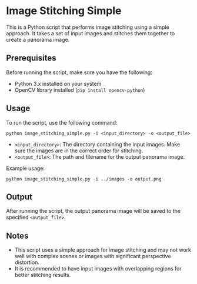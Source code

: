 # Image Stitching Simple

This is a Python script that performs image stitching using a simple approach. It takes a set of input images and stitches them together to create a panorama image.

## Prerequisites

Before running the script, make sure you have the following:

- Python 3.x installed on your system
- OpenCV library installed (`pip install opencv-python`)

## Usage

To run the script, use the following command:

```
python image_stitching_simple.py -i <input_directory> -o <output_file>
```

- `<input_directory>`: The directory containing the input images. Make sure the images are in the correct order for stitching.
- `<output_file>`: The path and filename for the output panorama image.

Example usage:

```
python image_stitching_simple.py -i ../images -o output.png
```

## Output

After running the script, the output panorama image will be saved to the specified `<output_file>`.

## Notes

- This script uses a simple approach for image stitching and may not work well with complex scenes or images with significant perspective distortion.
- It is recommended to have input images with overlapping regions for better stitching results.
